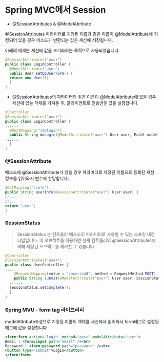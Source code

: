 Spring MVC에서 Session
==

- @SessionAttributes & @ModelAttribute

@SessionAttributes 파라미터로 지정된 이름과 같은 이름이 @ModelAttribute에 지정되어 있을 경우 메소드가 반환되는 값은 세션에 저장됩니다.

아래의 예제는 세션에 값을 초기화하는 목적으로 사용되었습니다.
```java
@SessionAttributes("user")
public class LoginController {
  @ModelAttribute("user")
  public User setUpUserForm() {
  return new User();
  }
}
```
- @SessionAttributes의 파라미터와 같은 이름이 @ModelAttribute에 있을 경우 세션에 있는 객체를 가져온 후, 클라이언트로 전송받은 값을 설정합니다.

```java
@Controller
@SessionAttributes("user")
public class LoginController {
......
  @PostMapping("/dologin")
  public String doLogin(@ModelAttribute("user") User user, Model model) {
......
  }
}
```

### @SessionAttribute

메소드에 @SessionAttribute가 있을 경우 파라미터로 지정된 이름으로 등록된 세션 정보를 읽어와서 변수에 할당합니다.
```java
@GetMapping("/info")
public String userInfo(@SessionAttribute("user") User user) {
//...
//...
return "user";
}
```

### SessionStatus

> SessionStatus 는 컨트롤러 메소드의 파라미터로 사용할 수 있는 스프링 내장 타입입니다.
> 이 오브젝트를 이용하면 현재 컨트롤러의 @SessionAttributes에 의해 저장된 오브젝트를 제거할 수 있습니다.

```java
@Controller
@SessionAttributes("user")
public class UserController {
...... 
    @RequestMapping(value = "/user/add", method = RequestMethod.POST)
    public String submit(@ModelAttribute("user") User user, SessionStatus sessionStatus) {
  ......
  sessionStatus.setComplete();
  }
}
```

### Spring MVU - form tag 라이브러리
modelAttribute속성으로 지정된 이름의 객체를 세션에서 읽어와서 form태그로 설정된 태그에 값을 설정합니다
```xml
<form:form action="login" method="post" modelAttribute="user">
Email : <form:input path="email" /><br>
Password : <form:password path="password" /><br>
<button type="submit">Login</button>
</form:form>
```

